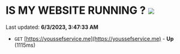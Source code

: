 # IS MY WEBSITE RUNNING ? [![](https://img.shields.io/static/v1?label=Sponsor&message=%E2%9D%A4&logo=GitHub&color=%23fe8e86)](https://github.com/sponsors/<username>)

Last updated: **6/3/2023, 3:47:33 AM**

- `GET` [https://youssefservice.me](https://youssefservice.me) - **Up** (1115ms)
